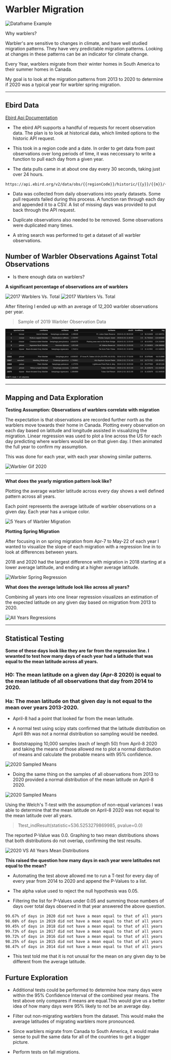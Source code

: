 # Warbler Migration

![Dataframe Example](./images/warbler.gif)

Why warblers?

Warbler's are sensitive to changes in climate, and have well studied migration patterns. They have very predictable migration patterns. Looking at changes in these patterns can be an indicator for climate change.

Every Year, warblers migrate from their winter homes in South America to their summer homes in Canada. 

My goal is to look at the migration patterns from 2013 to 2020 to determine if 2020 was a typical year for warbler spring migration.
___________

## Ebird Data


[Ebird Api Documentation](https://documenter.getpostman.com/view/664302/S1ENwy59?version=latest)

* The ebird API supports a handful of requests for recent observation data. The plan is to look at historical data, which limited options to the historic API request. 

* This took in a region code and a date. In order to get data from past observations over long periods of time, it was neccessary to write a function to pull each day from a given year. 

* The data pulls came in at about one day every 30 seconds, taking just over 24 hours. 

```
https://api.ebird.org/v2/data/obs/{{regionCode}}/historic/{{y}}/{{m}}/{{d}}
```

* Data was collected from daily observations into yearly datasets. Some pull requests failed during this process. A function ran through each day and appended it to a CSV. A list of missing days was provided to put back through the API request. 

* Duplicate observations also needed to be removed. Some observations were duplicated many times.

* A string search was performed to get a dataset of all warbler observations.

## Number of Warbler Observations Against Total Observations

* Is there enough data on warblers?

**A significant percentage of observations are of warblers**

![2017 Warblers Vs. Total](./graphs/monthly_distribution/2017_warbler_observations.jpg)
![2017 Warblers Vs. Total](./graphs/monthly_distribution/2018_warbler_observations.jpg)

After filtering I ended up with an average of 12,200 warbler observations per year.

>Sample of 2019 Warbler Observation Data

![Dataframe Example](./images/obs_df)
____________________


## Mapping and Data Exploration


**Testing Assumption: Observations of warblers correlate with migration**

The expectation is that observations are recorded further north as the warblers move towards their home in Canada. Plotting every observation on each day based on latitude and longitude assisted in visualizing the migration. Linear regression was used to plot a line across the US for each day predicting where warblers would be on that given day. I then animated the full year to confirm my assumption.

This was done for each year, with each year showing similar patterns.

![Warbler Gif 2020](./graphs/2020_migration.gif)

_______________________________

**What does the yearly migration pattern look like?**

Plotting the average warbler latitude across every day shows a well defined pattern across all years. 

Each point represents the average latitude of warbler observations on a given day. Each year has a unique color.

![5 Years of Warbler Migration](./graphs/5_years_boxed.jpg)


**Plotting Spring Migration**

After focusing in on spring migration from Apr-7 to May-22 of each year I wanted to visualize the slope of each migration with a regression line in to look at differences between years. 

2018 and 2020 had the largest difference with migration in 2018 starting at a lower average lattitude, and ending at a higher average latitude.

![Warbler Spring Regression](./graphs/warbler_plots/spring_migrations_fit.jpg)

**What does the average latitude look like across all years?**

Combining all years into one linear regression visualizes an estimation of the expected latitude on any given day based on migration from 2013 to 2020.

![All Years Regressions](./graphs/warbler_plots/all_spring_migrations_fit.jpg)

__________________
## Statistical Testing

**Some of these days look like they are far from the regression line. I wwanted to test how many days of each year had a latitude that was equal to the mean latitude across all years.**

### H0: The mean latitude on a given day (Apr-8 2020) is equal to the mean latitude of all observations that day from 2014 to 2020.

### Ha: The mean latitude on that given day is not equal to the mean over years 2013-2020.

* April-8 had a point that looked far from the mean latitude. 

* A normal test using scipy stats confirmed that the latitude distribution on April 8th was not a normal distribution so sampling would be needed.

* Bootstrapping 10,000 samples (each of length 50) from April-8 2020 and taking the means of those allowed me to plot a normal distribution of means and calculate the probable means with 95% confidence.

![2020 Sampled Means](./graphs/warbler_plots//CLT_2020_8-Apr.jpg)

* Doing the same thing on the samples of all observations from 2013 to 2020 provided a normal distribution of the mean latitude on April-8 2020.

![2020 Sampled Means](./graphs/warbler_plots//CLT_all_years_8-Apr.jpg)

Using the Welch's T-test with the assumption of non-equal variances I was able to determine that the mean latitude on April-8 2020 was not equal to the mean latitude over all years. 

>Ttest_indResult(statistic=536.5253279869985, pvalue=0.0)

The reported P-Value was 0.0. Graphing to two mean distributions shows that both distributions do not overlap, confirming the test results.

![2020 VS All Years Mean Distributions](./graphs/warbler_plots//CLT_overlay.jpg)


**This raised the question how many days in each year were latitudes not equal to the mean?**

* Automating the test above allowed me to run a T-test for every day of every year from 2014 to 2020 and append the P-Values to a list. 

* The alpha value used to reject the null hypothesis was 0.05. 

* Filtering the list for P-Values under 0.05 and summing those numbers of days over total days observed in that year answered the above question.

```
99.67% of days in 2020 did not have a mean equal to that of all years
98.08% of days in 2019 did not have a mean equal to that of all years
99.45% of days in 2018 did not have a mean equal to that of all years
99.73% of days in 2017 did not have a mean equal to that of all years
99.72% of days in 2016 did not have a mean equal to that of all years
98.25% of days in 2015 did not have a mean equal to that of all years
98.47% of days in 2014 did not have a mean equal to that of all years
```

* This test told me that it is not unusal for the mean on any given day to be different from the average latitude. 


## Furture Exploration



* Additional tests could be performed to determine how many days were within the 95% Confidence Interval of the combined year means. The test above only compares if means are equal.This would give us a better idea of how many days were 95% likely to not be an average day.

* Filter out non-migrating warblers from the dataset. This would make the average latitudes of migrating warblers more pronounced.

* Since warblers migrate from Canada to South America, it would make sense to pull the same data for all of the countries to get a bigger picture.

* Perform tests on fall migrations.

